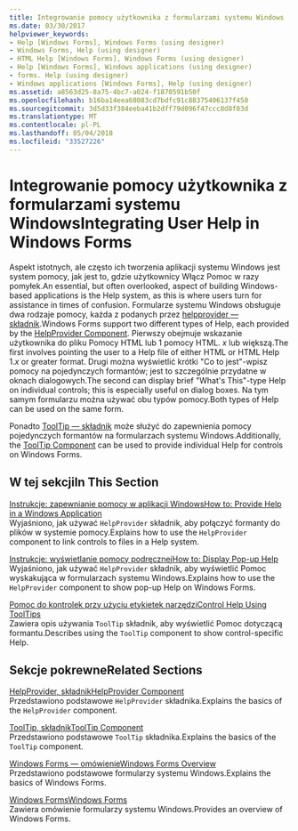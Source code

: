 ```yaml
---
title: Integrowanie pomocy użytkownika z formularzami systemu Windows
ms.date: 03/30/2017
helpviewer_keywords:
- Help [Windows Forms], Windows Forms (using designer)
- Windows Forms, Help (using designer)
- HTML Help [Windows Forms], Windows Forms (using designer)
- Help [Windows Forms], Windows applications (using designer)
- forms. Help (using designer)
- Windows applications [Windows Forms], Help (using designer)
ms.assetid: a8563d25-8a75-4bc7-a024-f1870591b50f
ms.openlocfilehash: b16ba14eea68083cd7bdfc91c88375406137f450
ms.sourcegitcommit: 3d5d33f384eeba41b2dff79d096f47ccc8d8f03d
ms.translationtype: MT
ms.contentlocale: pl-PL
ms.lasthandoff: 05/04/2018
ms.locfileid: "33527226"
---
```

# <a name="integrating-user-help-in-windows-forms"></a><span data-ttu-id="cbb23-102">Integrowanie pomocy użytkownika z formularzami systemu Windows</span><span class="sxs-lookup"><span data-stu-id="cbb23-102">Integrating User Help in Windows Forms</span></span>
<span data-ttu-id="cbb23-103">Aspekt istotnych, ale często ich tworzenia aplikacji systemu Windows jest system pomocy, jak jest to, gdzie użytkownicy Włącz Pomoc w razy pomyłek.</span><span class="sxs-lookup"><span data-stu-id="cbb23-103">An essential, but often overlooked, aspect of building Windows-based applications is the Help system, as this is where users turn for assistance in times of confusion.</span></span> <span data-ttu-id="cbb23-104">Formularze systemu Windows obsługuje dwa rodzaje pomocy, każda z podanych przez [helpprovider — składnik](../../../../docs/framework/winforms/controls/helpprovider-component-windows-forms.md).</span><span class="sxs-lookup"><span data-stu-id="cbb23-104">Windows Forms support two different types of Help, each provided by the [HelpProvider Component](../../../../docs/framework/winforms/controls/helpprovider-component-windows-forms.md).</span></span> <span data-ttu-id="cbb23-105">Pierwszy obejmuje wskazanie użytkownika do pliku Pomocy HTML lub 1 pomocy HTML. *x* lub większą.</span><span class="sxs-lookup"><span data-stu-id="cbb23-105">The first involves pointing the user to a Help file of either HTML or HTML Help 1.*x* or greater format.</span></span> <span data-ttu-id="cbb23-106">Drugi można wyświetlić krótki "Co to jest"-wpisz pomocy na pojedynczych formantów; jest to szczególnie przydatne w oknach dialogowych.</span><span class="sxs-lookup"><span data-stu-id="cbb23-106">The second can display brief "What's This"-type Help on individual controls; this is especially useful on dialog boxes.</span></span> <span data-ttu-id="cbb23-107">Na tym samym formularzu można używać obu typów pomocy.</span><span class="sxs-lookup"><span data-stu-id="cbb23-107">Both types of Help can be used on the same form.</span></span>  
  
 <span data-ttu-id="cbb23-108">Ponadto [ToolTip — składnik](../../../../docs/framework/winforms/controls/tooltip-component-windows-forms.md) może służyć do zapewnienia pomocy pojedynczych formantów na formularzach systemu Windows.</span><span class="sxs-lookup"><span data-stu-id="cbb23-108">Additionally, the [ToolTip Component](../../../../docs/framework/winforms/controls/tooltip-component-windows-forms.md) can be used to provide individual Help for controls on Windows Forms.</span></span>  
  
## <a name="in-this-section"></a><span data-ttu-id="cbb23-109">W tej sekcji</span><span class="sxs-lookup"><span data-stu-id="cbb23-109">In This Section</span></span>  
 [<span data-ttu-id="cbb23-110">Instrukcje: zapewnianie pomocy w aplikacji Windows</span><span class="sxs-lookup"><span data-stu-id="cbb23-110">How to: Provide Help in a Windows Application</span></span>](../../../../docs/framework/winforms/advanced/how-to-provide-help-in-a-windows-application.md)  
 <span data-ttu-id="cbb23-111">Wyjaśniono, jak używać `HelpProvider` składnik, aby połączyć formanty do plików w systemie pomocy.</span><span class="sxs-lookup"><span data-stu-id="cbb23-111">Explains how to use the `HelpProvider` component to link controls to files in a Help system.</span></span>  
  
 [<span data-ttu-id="cbb23-112">Instrukcje: wyświetlanie pomocy podręcznej</span><span class="sxs-lookup"><span data-stu-id="cbb23-112">How to: Display Pop-up Help</span></span>](../../../../docs/framework/winforms/advanced/how-to-display-pop-up-help.md)  
 <span data-ttu-id="cbb23-113">Wyjaśniono, jak używać `HelpProvider` składnik, aby wyświetlić Pomoc wyskakująca w formularzach systemu Windows.</span><span class="sxs-lookup"><span data-stu-id="cbb23-113">Explains how to use the `HelpProvider` component to show pop-up Help on Windows Forms.</span></span>  
  
 [<span data-ttu-id="cbb23-114">Pomoc do kontrolek przy użyciu etykietek narzędzi</span><span class="sxs-lookup"><span data-stu-id="cbb23-114">Control Help Using ToolTips</span></span>](../../../../docs/framework/winforms/advanced/control-help-using-tooltips.md)  
 <span data-ttu-id="cbb23-115">Zawiera opis używania `ToolTip` składnik, aby wyświetlić Pomoc dotyczącą formantu.</span><span class="sxs-lookup"><span data-stu-id="cbb23-115">Describes using the `ToolTip` component to show control-specific Help.</span></span>  
  
## <a name="related-sections"></a><span data-ttu-id="cbb23-116">Sekcje pokrewne</span><span class="sxs-lookup"><span data-stu-id="cbb23-116">Related Sections</span></span>  
 [<span data-ttu-id="cbb23-117">HelpProvider, składnik</span><span class="sxs-lookup"><span data-stu-id="cbb23-117">HelpProvider Component</span></span>](../../../../docs/framework/winforms/controls/helpprovider-component-windows-forms.md)  
 <span data-ttu-id="cbb23-118">Przedstawiono podstawowe `HelpProvider` składnika.</span><span class="sxs-lookup"><span data-stu-id="cbb23-118">Explains the basics of the `HelpProvider` component.</span></span>  
  
 [<span data-ttu-id="cbb23-119">ToolTip, składnik</span><span class="sxs-lookup"><span data-stu-id="cbb23-119">ToolTip Component</span></span>](../../../../docs/framework/winforms/controls/tooltip-component-windows-forms.md)  
 <span data-ttu-id="cbb23-120">Przedstawiono podstawowe `ToolTip` składnika.</span><span class="sxs-lookup"><span data-stu-id="cbb23-120">Explains the basics of the `ToolTip` component.</span></span>  
  
 [<span data-ttu-id="cbb23-121">Windows Forms — omówienie</span><span class="sxs-lookup"><span data-stu-id="cbb23-121">Windows Forms Overview</span></span>](../../../../docs/framework/winforms/windows-forms-overview.md)  
 <span data-ttu-id="cbb23-122">Przedstawiono podstawowe formularzy systemu Windows.</span><span class="sxs-lookup"><span data-stu-id="cbb23-122">Explains the basics of Windows Forms.</span></span>  
  
 [<span data-ttu-id="cbb23-123">Windows Forms</span><span class="sxs-lookup"><span data-stu-id="cbb23-123">Windows Forms</span></span>](../../../../docs/framework/winforms/index.md)  
 <span data-ttu-id="cbb23-124">Zawiera omówienie formularzy systemu Windows.</span><span class="sxs-lookup"><span data-stu-id="cbb23-124">Provides an overview of Windows Forms.</span></span>
